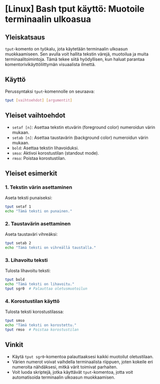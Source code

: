 # [Linux] Bash tput käyttö: Muotoile terminaalin ulkoasua

## Yleiskatsaus
`tput`-komento on työkalu, jota käytetään terminaalin ulkoasun muokkaamiseen. Sen avulla voit hallita tekstin värejä, muotoilua ja muita terminaalitoimintoja. Tämä tekee siitä hyödyllisen, kun haluat parantaa komentorivikäyttöliittymän visuaalista ilmettä.

## Käyttö
Perussyntaksi `tput`-komennolle on seuraava:

```bash
tput [vaihtoehdot] [argumentit]
```

## Yleiset vaihtoehdot
- `setaf [n]`: Asettaa tekstin etuvärin (foreground color) numeroidun värin mukaan.
- `setab [n]`: Asettaa taustavärin (background color) numeroidun värin mukaan.
- `bold`: Asettaa tekstin lihavoiduksi.
- `smso`: Aktivoi korostustilan (standout mode).
- `rmso`: Poistaa korostustilan.

## Yleiset esimerkit
### 1. Tekstin värin asettaminen
Aseta teksti punaiseksi:

```bash
tput setaf 1
echo "Tämä teksti on punainen."
```

### 2. Taustavärin asettaminen
Aseta taustaväri vihreäksi:

```bash
tput setab 2
echo "Tämä teksti on vihreällä taustalla."
```

### 3. Lihavoitu teksti
Tulosta lihavoitu teksti:

```bash
tput bold
echo "Tämä teksti on lihavoitu."
tput sgr0  # Palauttaa oletusmuotoilun
```

### 4. Korostustilan käyttö
Tulosta teksti korostustilassa:

```bash
tput smso
echo "Tämä teksti on korostettu."
tput rmso  # Poistaa korostustilan
```

## Vinkit
- Käytä `tput sgr0`-komentoa palauttaaksesi kaikki muotoilut oletustilaan.
- Värien numerot voivat vaihdella terminaalista riippuen, joten kokeile eri numeroita nähdäksesi, mitkä värit toimivat parhaiten.
- Voit luoda skriptejä, jotka käyttävät `tput`-komentoa, jotta voit automatisoida terminaalin ulkoasun muokkaamisen.